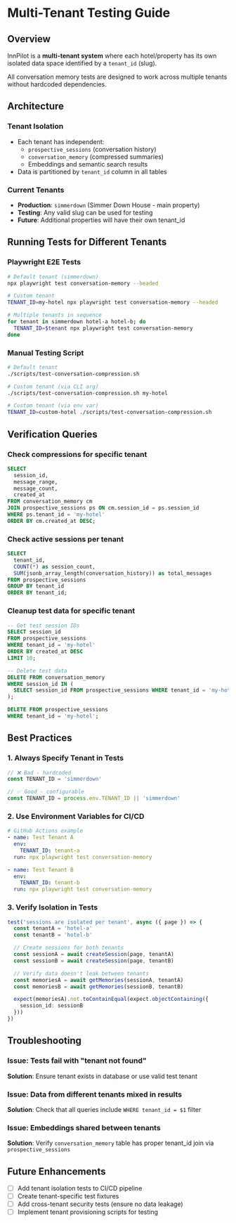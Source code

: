 # Multi-Tenant Testing Guide

## Overview

InnPilot is a **multi-tenant system** where each hotel/property has its own isolated data space identified by a `tenant_id` (slug).

All conversation memory tests are designed to work across multiple tenants without hardcoded dependencies.

## Architecture

### Tenant Isolation
- Each tenant has independent:
  - `prospective_sessions` (conversation history)
  - `conversation_memory` (compressed summaries)
  - Embeddings and semantic search results
- Data is partitioned by `tenant_id` column in all tables

### Current Tenants
- **Production**: `simmerdown` (Simmer Down House - main property)
- **Testing**: Any valid slug can be used for testing
- **Future**: Additional properties will have their own tenant_id

## Running Tests for Different Tenants

### Playwright E2E Tests

```bash
# Default tenant (simmerdown)
npx playwright test conversation-memory --headed

# Custom tenant
TENANT_ID=my-hotel npx playwright test conversation-memory --headed

# Multiple tenants in sequence
for tenant in simmerdown hotel-a hotel-b; do
  TENANT_ID=$tenant npx playwright test conversation-memory
done
```

### Manual Testing Script

```bash
# Default tenant
./scripts/test-conversation-compression.sh

# Custom tenant (via CLI arg)
./scripts/test-conversation-compression.sh my-hotel

# Custom tenant (via env var)
TENANT_ID=custom-hotel ./scripts/test-conversation-compression.sh
```

## Verification Queries

### Check compressions for specific tenant
```sql
SELECT
  session_id,
  message_range,
  message_count,
  created_at
FROM conversation_memory cm
JOIN prospective_sessions ps ON cm.session_id = ps.session_id
WHERE ps.tenant_id = 'my-hotel'
ORDER BY cm.created_at DESC;
```

### Check active sessions per tenant
```sql
SELECT
  tenant_id,
  COUNT(*) as session_count,
  SUM(jsonb_array_length(conversation_history)) as total_messages
FROM prospective_sessions
GROUP BY tenant_id
ORDER BY tenant_id;
```

### Cleanup test data for specific tenant
```sql
-- Get test session IDs
SELECT session_id
FROM prospective_sessions
WHERE tenant_id = 'my-hotel'
ORDER BY created_at DESC
LIMIT 10;

-- Delete test data
DELETE FROM conversation_memory
WHERE session_id IN (
  SELECT session_id FROM prospective_sessions WHERE tenant_id = 'my-hotel'
);

DELETE FROM prospective_sessions
WHERE tenant_id = 'my-hotel';
```

## Best Practices

### 1. Always Specify Tenant in Tests
```typescript
// ❌ Bad - hardcoded
const TENANT_ID = 'simmerdown'

// ✅ Good - configurable
const TENANT_ID = process.env.TENANT_ID || 'simmerdown'
```

### 2. Use Environment Variables for CI/CD
```yaml
# GitHub Actions example
- name: Test Tenant A
  env:
    TENANT_ID: tenant-a
  run: npx playwright test conversation-memory

- name: Test Tenant B
  env:
    TENANT_ID: tenant-b
  run: npx playwright test conversation-memory
```

### 3. Verify Isolation in Tests
```typescript
test('sessions are isolated per tenant', async ({ page }) => {
  const tenantA = 'hotel-a'
  const tenantB = 'hotel-b'

  // Create sessions for both tenants
  const sessionA = await createSession(page, tenantA)
  const sessionB = await createSession(page, tenantB)

  // Verify data doesn't leak between tenants
  const memoriesA = await getMemories(sessionA, tenantA)
  const memoriesB = await getMemories(sessionB, tenantB)

  expect(memoriesA).not.toContainEqual(expect.objectContaining({
    session_id: sessionB
  }))
})
```

## Troubleshooting

### Issue: Tests fail with "tenant not found"
**Solution**: Ensure tenant exists in database or use valid test tenant

### Issue: Data from different tenants mixed in results
**Solution**: Check that all queries include `WHERE tenant_id = $1` filter

### Issue: Embeddings shared between tenants
**Solution**: Verify `conversation_memory` table has proper tenant_id join via `prospective_sessions`

## Future Enhancements

- [ ] Add tenant isolation tests to CI/CD pipeline
- [ ] Create tenant-specific test fixtures
- [ ] Add cross-tenant security tests (ensure no data leakage)
- [ ] Implement tenant provisioning scripts for testing
